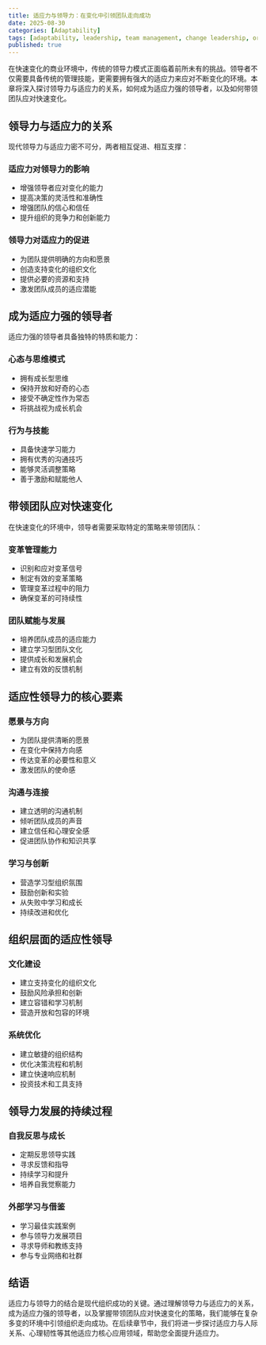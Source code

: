 ```yaml
---
title: 适应力与领导力：在变化中引领团队走向成功
date: 2025-08-30
categories: [Adaptability]
tags: [adaptability, leadership, team management, change leadership, organizational development]
published: true
---
```


在快速变化的商业环境中，传统的领导力模式正面临着前所未有的挑战。领导者不仅需要具备传统的管理技能，更需要拥有强大的适应力来应对不断变化的环境。本章将深入探讨领导力与适应力的关系，如何成为适应力强的领导者，以及如何带领团队应对快速变化。

## 领导力与适应力的关系

现代领导力与适应力密不可分，两者相互促进、相互支撑：

### 适应力对领导力的影响
- 增强领导者应对变化的能力
- 提高决策的灵活性和准确性
- 增强团队的信心和信任
- 提升组织的竞争力和创新能力

### 领导力对适应力的促进
- 为团队提供明确的方向和愿景
- 创造支持变化的组织文化
- 提供必要的资源和支持
- 激发团队成员的适应潜能

## 成为适应力强的领导者

适应力强的领导者具备独特的特质和能力：

### 心态与思维模式
- 拥有成长型思维
- 保持开放和好奇的心态
- 接受不确定性作为常态
- 将挑战视为成长机会

### 行为与技能
- 具备快速学习能力
- 拥有优秀的沟通技巧
- 能够灵活调整策略
- 善于激励和赋能他人

## 带领团队应对快速变化

在快速变化的环境中，领导者需要采取特定的策略来带领团队：

### 变革管理能力
- 识别和应对变革信号
- 制定有效的变革策略
- 管理变革过程中的阻力
- 确保变革的可持续性

### 团队赋能与发展
- 培养团队成员的适应能力
- 建立学习型团队文化
- 提供成长和发展机会
- 建立有效的反馈机制

## 适应性领导力的核心要素

### 愿景与方向
- 为团队提供清晰的愿景
- 在变化中保持方向感
- 传达变革的必要性和意义
- 激发团队的使命感

### 沟通与连接
- 建立透明的沟通机制
- 倾听团队成员的声音
- 建立信任和心理安全感
- 促进团队协作和知识共享

### 学习与创新
- 营造学习型组织氛围
- 鼓励创新和实验
- 从失败中学习和成长
- 持续改进和优化

## 组织层面的适应性领导

### 文化建设
- 建立支持变化的组织文化
- 鼓励风险承担和创新
- 建立容错和学习机制
- 营造开放和包容的环境

### 系统优化
- 建立敏捷的组织结构
- 优化决策流程和机制
- 建立快速响应机制
- 投资技术和工具支持

## 领导力发展的持续过程

### 自我反思与成长
- 定期反思领导实践
- 寻求反馈和指导
- 持续学习和提升
- 培养自我觉察能力

### 外部学习与借鉴
- 学习最佳实践案例
- 参与领导力发展项目
- 寻求导师和教练支持
- 参与专业网络和社群

## 结语

适应力与领导力的结合是现代组织成功的关键。通过理解领导力与适应力的关系，成为适应力强的领导者，以及掌握带领团队应对快速变化的策略，我们能够在复杂多变的环境中引领组织走向成功。在后续章节中，我们将进一步探讨适应力与人际关系、心理韧性等其他适应力核心应用领域，帮助您全面提升适应力。